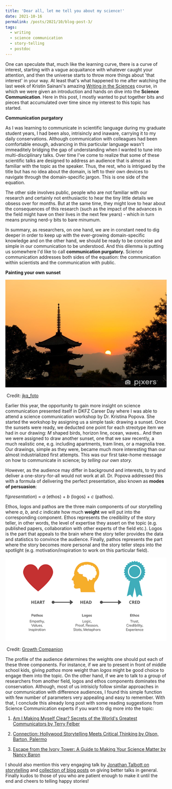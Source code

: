 ```yaml
---
title: 'Dear all, let me tell you about my science!'
date: 2021-10-16
permalink: /posts/2021/10/blog-post-3/
tags:
  - writing
  - science communication
  - story-telling
  - postdoc
---
```


One can speculate that, much like the learning curve, there is a curve of interest, starting with a vague acquaitance with whatever caught your attention, and then the universe starts to throw more things about 'that interest' in your way. At least that's what happened to me after watching the last week of Kristin Sainani's amazing [Writing in the Sciences](https://www.coursera.org/learn/sciwrite)  course, in which we were given an introduction and hands on dive into the **Science Communication**. Here in this post, I mostly wanted to put together bits and pieces that accumulated over time since my interest to this topic has started. 

**Communication purgatory**

As I was learning to communicate in scientific language during my graduate student years, I had been also, intrisincly and inaware, carrying it to my daily conservations. Although communication with colleagues had been comfortable enough, advancing in this particular language wasn't immeaditely bridging the gap of understanding when I wanted to tune into multi-disciplinary talks. Over time I've come to realize that some of these scientific talks are designed to address an audience that is almost as familiar with the topic as the speaker.  Thus, the rest, who is intrigued by the title but has no idea about the domain, is left to their own devices to navigate through the domain-specific jargon. This is one side of the equation. 

The other side involves public, people who are not familiar with our research and certainly not enthusiactic to hear the tiny little details we obsess over for months.  But at the same time, they might love to hear about the consequences of this research (such as the impact of the advances in the field might have on their lives in the next few years) - which in turn means pruning nerd-y bits to bare minumum. 

In summary,  as researchers, on one hand, we are in constant need to dig deeper in order to keep up with the ever-growing domain-specific knowledge and on the other hand, we should be ready to be conceise and simple in our communication to be understood. And this dilemma is putting us somewhere I'd like to call **communication purgatory.**  Science communication addresses both sides of the equation: the communication within scientists and the communication with public. 

**Painting your own sunset**

![](/images/kyoto1.jpg)

​																				Credit: [jkq_foto](https://pixers.hk/wall-murals/beautiful-sunset-in-kyoto-japan-27515335) 

Earlier this year, the opportunity to gain more insight on science communication presented itself in DKFZ Career Day where I was able to attend a science communication workshop by Dr. Kristina Popova. She started the workshop by assigning us a simple task: drawing a sunset. Once the sunsets were ready, we deducted one point for each streotype item we had in our drawing: *M* shaped birds, horizon line, ocean, waves.. And then we were assigned to draw another sunset, one that we saw recently, a much realistic one, e.g. including apartments, tram lines, or a magnolia tree.  Our drawings, simple as they were, became much more interesting than our almost industrialized first attempts. This was our first take-home message on how to communicate in science; by *telling our own story.* 

However, as the audience may differ in background and interests, to try and deliver a one-story-for-all would not work at all. Dr. Popova addressed this with a formula of delivering the perfect presentation, also known as **modes of persuasion**:

 f(*presentation*) = *a* (ethos) + *b* (logos) + *c* (pathos). 

Ethos,  logos and pathos are the three main components of our storytelling where  *a*, *b*, and *c* indicate how much **weight** we will put into the corresponding component. Ethos represents the credibility of the story teller, in other words, the level of expertise they assert on the topic (e.g. published papers, collaboration with other experts of the field etc.). Logos is the part that appeals to the brain where the story teller provides the data and statistics to convince the audience. Finally, pathos represents the part where the story becomes more personal and the story teller steps into the spotlight (e.g.  motivation/inspiration to work on this particular field). 



![persuasion](/images/modes.png)

​																	Credit:  [Growth Companion](https://growthcompanion.medium.com/ethos-pathos-logos-of-public-speaking-d15e3f6641cc) 

The profile of the audience determines the weights one should put each of these three components. For instance, if we are to present in front of middle school kids, giving *pathos* more weight than *logos* might be good choice to engage them into the topic. On the other hand, if we are to talk to a group of researchers from another field,  logos and ethos components dominates the conservation. Although, most of us intrisicly follow similar approaches in our communication with difference audiences, I found this simple function with few number of parameters very appealing and easy to remember. With that, I conclude this already long post with some reading suggestions from Science Communication experts if you want to dig more into the topic:

1. [Am I Making Myself Clear? Secrets of the World's Greatest Communicators  by Terry Felber](https://www.amazon.de/dp/B003MW0B34/ref=cm_sw_r_tw_dp_3ESSH5047AXQFZMEN4DA)

2. [Connection: Hollywood Storytelling Meets Critical Thinking by Olson, Barton, Palermo](https://www.amazon.de/dp/B00FASMHP8/ref=cm_sw_r_tw_dp_VDKFSV0PK3X8N4MQRAGA)

3.  [Escape from the Ivory Tower: A Guide to Making Your Science Matter by Nancy Baron](https://www.amazon.de/dp/B003MW0B34/ref=cm_sw_r_tw_dp_MDZCR7ZGHFGEPXBRX451)

I should also mention this very engaging talk by [Jonathan Talbott on storytelling](https://www.youtube.com/watch?v=XW4jklJw07A&t=4s )  and [collection of blog posts](https://www.flamesamilehigh.com/blog/) on giving better talks in general. Finally kudos to those of you who are patient enough to make it until the end and cheers to telling happy stories!

